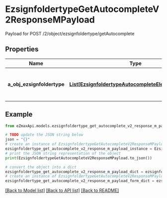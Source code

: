 # EzsignfoldertypeGetAutocompleteV2ResponseMPayload

Payload for POST /2/object/ezsignfoldertype/getAutocomplete

## Properties

Name | Type | Description | Notes
------------ | ------------- | ------------- | -------------
**a_obj_ezsignfoldertype** | [**List[EzsignfoldertypeAutocompleteElementResponse]**](EzsignfoldertypeAutocompleteElementResponse.md) | An array of Ezsignfoldertype autocomplete element response. | 

## Example

```python
from eZmaxApi.models.ezsignfoldertype_get_autocomplete_v2_response_m_payload import EzsignfoldertypeGetAutocompleteV2ResponseMPayload

# TODO update the JSON string below
json = "{}"
# create an instance of EzsignfoldertypeGetAutocompleteV2ResponseMPayload from a JSON string
ezsignfoldertype_get_autocomplete_v2_response_m_payload_instance = EzsignfoldertypeGetAutocompleteV2ResponseMPayload.from_json(json)
# print the JSON string representation of the object
print(EzsignfoldertypeGetAutocompleteV2ResponseMPayload.to_json())

# convert the object into a dict
ezsignfoldertype_get_autocomplete_v2_response_m_payload_dict = ezsignfoldertype_get_autocomplete_v2_response_m_payload_instance.to_dict()
# create an instance of EzsignfoldertypeGetAutocompleteV2ResponseMPayload from a dict
ezsignfoldertype_get_autocomplete_v2_response_m_payload_form_dict = ezsignfoldertype_get_autocomplete_v2_response_m_payload.from_dict(ezsignfoldertype_get_autocomplete_v2_response_m_payload_dict)
```
[[Back to Model list]](../README.md#documentation-for-models) [[Back to API list]](../README.md#documentation-for-api-endpoints) [[Back to README]](../README.md)


